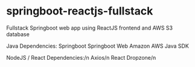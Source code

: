 # springboot-reactjs-fullstack
Fullstack Springboot web app using ReactJS frontend and AWS S3 database

Java Dependencies:
Springboot
Springboot Web
Amazon AWS Java SDK

NodeJS / React Dependencies:/n
Axios/n
React Dropzone/n
